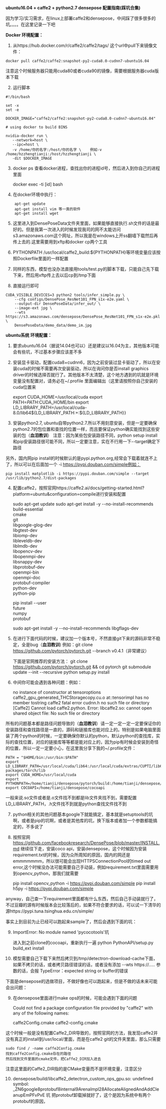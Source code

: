 
**ubuntu16.04 + caffe2 + python2.7 densepose 配置指南(踩坑合集)**

因为学习/实习需求，在linux上部署caffe2和densepose，中间踩了很多很多的坑。。。。在这里记录一下吧

**Docker 环境配置：**
1. 从https://hub.docker.com/r/caffe2/caffe2/tags/ 这个url中pull下来镜像文件：
```
docker pull caffe2/caffe2:snapshot-py2-cuda8.0-cudnn7-ubuntu16.04 
```
注意这个时候服务器只能用cuda80或者cuda90的镜像，需要根据服务器cuda版本下载

2. 运行脚本
```
#!/bin/bash

set -x
set -e

DOCKER_IMAGE="caffe2/caffe2:snapshot-py2-cuda8.0-cudnn7-ubuntu16.04"

# using docker to build BINS

nvidia-docker run \
   --network=host \
   --ipc=host \
   -v /home/你的名字:/host/你的名字 \    例如-v /home/hzzhengtianji:/host/hzzhengtianji \
   -dit $DOCKER_IMAGE

```

3. docker ps 查看docker进程，查找出你的进程id号，然后进入到你自己的进程里面

    docker exec -ti [id] bash

4. 在docker环境中执行：
```
    apt-get update
    apt-get install vim 等一类的软件
    apt-get install wget
```

5. 这里进入到DensePoseData文件夹里面，如果能够直接执行.sh文件的话是最好的。但是我第一次进入的时候发现我司的网不太能访问s3.amazonaws.com这个网址，所以我是在windows上开ss翻墙下载然后再传上去的.这里需要用到xftp和docker cp两个工具

6. PYTHONPATH /usr/local/caffe2_build:${PYTHONPATH}等环境变量应该按照Dockerfile里面的一样配置


7. 同样的东西，模型也没办法直接用tools/test.py的脚本下载，只能自己先下载下来，然后用xftp传上去以后cp到/tmp下面

8. 直接运行即可
```
CUDA_VISIBLE_DEVICES=3 python2 tools/infer_simple.py \
    --cfg configs/DensePose_ResNet101_FPN_s1x-e2e.yaml \
    --output-dir DensePoseData/infer_out/ \
    --image-ext jpg \
    --wts https://s3.amazonaws.com/densepose/DensePose_ResNet101_FPN_s1x-e2e.pkl \
    DensePoseData/demo_data/demo_im.jpg
```

**ubuntu系统 环境配置：**

1. 要求ubuntu16.04（据说14.04也可以）还是建议以16.04为主，其他版本可能会有些坑，不过基本步骤应该差不多

2. 安装显卡驱动，配置cuda8+cudnn6，因为之前安装过显卡驱动了，所以在安装cuda的时候不需要再次安装驱动，所以在询问你是否install graphics driver的时候选择否就行了。其他版本不太清楚，这个地方遇到的坑就是环境变量没有配置对，请务必在~/.profile 里面编辑出（这里请按照你自己安装的cuda位置来

    export CUDA_HOME=/usr/local/cuda 
    export PATH=$PATH:$CUDA_HOME/bin
    export LD_LIBRARY_PATH=/usr/local/cuda-8.0/lib64${LD_LIBRARY_PATH:+:${LD_LIBRARY_PATH}}

3. 安装python2.7, ubuntu自带python2.7.所以不用刻意安装，但是一定要确保python2.7的包位置和查找的位置一样，而且要保证python确实能找到这些安装的包（**血泪教训**）
注意：因为某些包安装路径不同，python setup install 和pip安装路径很可能不同，所以一定要注意，实在不行用一下--target确定下路径

另外，国内网pip install的时候默认的是pypi.python.org,经常会下载着就连不上了，所以可以在后面加一个 -i https://pypi.douban.com/simple例如：
    
    pip install matplotlib -i https://pypi.douban.com/simple --target /usr/lib/python2.7/dist-packages


4. 配置caffe2，按照官网https://caffe2.ai/docs/getting-started.html?platform=ubuntu&configuration=compile进行安装和配置

    sudo apt-get update
    sudo apt-get install -y --no-install-recommends \
        build-essential \
        cmake \
        git \
        libgoogle-glog-dev \
        libgtest-dev \
        libiomp-dev \
        libleveldb-dev \
        liblmdb-dev \
        libopencv-dev \
        libopenmpi-dev \
        libsnappy-dev \
        libprotobuf-dev \
        openmpi-bin \
        openmpi-doc \
        protobuf-compiler \
        python-dev \
        python-pip      

    pip install --user \
        future \
        numpy \
        protobuf

    sudo apt-get install -y --no-install-recommends libgflags-dev

5. 在进行下面代码的时候，建议加一个版本号，不然直接git下来的源码非常不稳定，全是bug（**血泪教训**)
    例如：git clone https://github.com/pytorch/pytorch.git --branch v0.4.1（非常建议）

    下面是官网推荐的安装方法：
    git clone https://github.com/pytorch/pytorch.git && cd pytorch
    git submodule update --init --recursive
    python setup.py install

6. 中间你可能会遇到各种问题：例如：
    
    no instance of constructor at tensoroptions caffe2_gpu_generated_THCStoragecopy.cu.o
    at::tensorimpl has no member tostring
    caffe2 fatal error cudnn.h no such file or directory
    [Caffe2] Cannot load caffe2.python. Error: libcaffe2.so: cannot open shared object file: No such file or directory

所有的问题基本都是路径问题导致的（**血泪教训**）请一定一定一定一定要保证你的安装路径和查找路径是一直的，源码和链接库也能对应上的。特别是如果电脑里面装了两个python的时候，一定要确保你默认的python，默认python的查找库，实际的查找位置，对应的链接库等等都是能对应上的，因为pip有时候会安装到奇怪的位置，所以一定一定要小心，在这里我分享下我的~/.profile文件：
    
    PATH = "$HOME/bin:/usr/bin:$PATH"
    export LD_LIBRARY_PATH=/usr/local/cuda/lib64:/usr/local/cuda/extras/CUPTI/lib64:/usr/local/lib/python2.7/dist-packages/torch/lib
    export CUDA_HOME=/usr/local/cuda
    export PYTHONPATH=/home/tianji/densepose/pytorch/build:/home/tianji/densepose/pytorch/modules/detectron
    export COCOAPI=/home/tianji/densepose/cocoapi

一般来说.so文件或者是.o文件找不到都是lib文件夹找不到，需要配置LD_LIBRARY_PATH，.h文件找不到就是python查找文件找不到

7. python相关的其他问题基本google下就能搞定，基本就是setuptools的坑啊，或者是pip的坑啊，或者是其他库的坑，换下版本或者加一个参数都能搞定的，不多说了

8. 按照官网 https://github.com/facebookresearch/DensePose/blob/master/INSTALL.md 继续往下走，安装coco api，安装densepose，这个时候因为安装requirement.txt的时候，因为众所周知的原因，国内的网还是emmmmmmm，所以很可能会出现HTTPSConnectionPool的timed out error,这个时候没办法可能需要自己手动装，例如requirement.txt里面需要用到opencv_python，那我们就需要
    
    pip install opencv_python -i https://pypi.douban.com/simple
    pip install h5py -i https://pypi.douban.com/simple

anyway，自己查一下requirement里面都有什么东西，然后自己手动装就行了，不过豆瓣的源有时候版本会比较落后的，如果不符合要求的话，可以试一下清华的源https://pypi.tuna.tsinghua.edu.cn/simple/


事实上到目前为止已经可以跑起来sample了，然后会遇到下面的坑：

9. ImportError: No module named 'pycocotools'坑
    
    进入到之前clone的cocoapi，重新执行一遍
    python PythonAPI/setup.py build_ext install

10. 模型需要自己下载下来然后拷贝到/tmp/detectron-download-cache下面，如果不拷贝的话，或者拷贝路径错误的话，或者没有添加 --wts https://..... 参数的话，会报 TypeError：expected string or buffer的错误


下面是densepose的选做项目，不做好像也可以跑起来，但是不做的话未来可能会出问题：

9. 在densepose里面进行make ops的时候，可能会遇到下面的问题

    Could not find a package configuration file provided by "caffe2" with any
    of the following names:

    caffe2Config.cmake
    caffe2-config.cmake

这个时候一般是没有配置Caffe2_DIR导致的，按照官网的方法，我发现caffe2并没有真正的install到/usr/local/里面，而是在caffe2 git的文件夹里面，那么只需要

    sudo find / -name caffe2Config.cmake
    找到caffe2Config.cmake存在的路径
    然后找到文件里面的cmake文件，把Caffe2_DIR加入进去

注意这里面的Caffe2_DIR指的是CMake变量而不是环境变量，注意区分

10. densepose/build/libcaffe2_detectron_custom_ops_gpu.so: undefined symbol: _ZN6google8protobuf8internal9ArenaImpl28AllocateAlignedAndAddCleanupEmPFvPvE 坑
把protobuf卸载掉就好了，这个是因为系统中有两个protobuf的原因，
    
